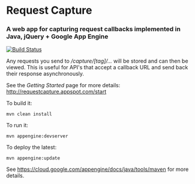 # Request Capture
### A web app for capturing request callbacks implemented in Java, jQuery + Google App Engine

[![Build Status](https://api.travis-ci.org/samroyale/request-capture.svg?branch=master)](https://travis-ci.org/samroyale/request-capture)

Any requests you send to */capture/[tag]/...* will be stored and can then be viewed.  This is useful for API's that accept a callback URL and send back their response asynchronously.

See the *Getting Started* page for more details: http://requestcapture.appspot.com/start

To build it:
```
mvn clean install
```

To run it:
```
mvn appengine:devserver
```

To deploy the latest:
```
mvn appengine:update
```

See https://cloud.google.com/appengine/docs/java/tools/maven for more details.
